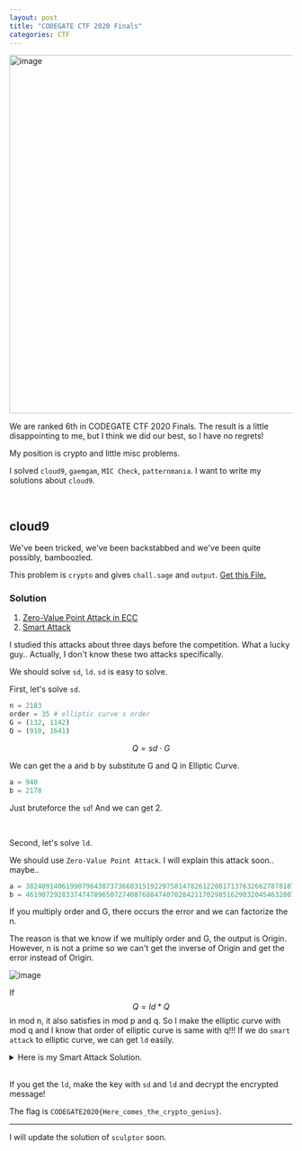 ```yaml
---
layout: post
title: "CODEGATE CTF 2020 Finals"
categories: CTF
---
```


<img width="637" alt="image" src="https://user-images.githubusercontent.com/64528476/92489816-28307000-f22b-11ea-9c22-126542eb4a39.png">

We are ranked 6th in CODEGATE CTF 2020 Finals. The result is a little disappointing to me, but I think we did our best, so I have no regrets!

My position is crypto and little misc problems. 

I solved `cloud9`, `gaemgam`, `MIC Check`, `patternmania`. I want to write my solutions about `cloud9`. 

<br>

## cloud9

<p class="message">
We've been tricked, we've been backstabbed and we've been quite possibly, bamboozled.
</p>

This problem is `crypto` and gives `chall.sage` and `output`. <a class="btn" href="/docs/CODEGATE2020/cloud9.zip" download>Get this File.</a>

### Solution

1. [Zero-Value Point Attack in ECC](https://eprint.iacr.org/2012/329.pdf)
2. [Smart Attack](https://wstein.org/edu/2010/414/projects/novotney.pdf)

I studied this attacks about three days before the competition. What a lucky guy.. Actually, I don't know these two attacks specifically.



We should solve `sd`, `ld`. `sd` is easy to solve.

First, let's solve `sd`.

```python
n = 2183
order = 35 # elliptic curve's order
G = (132, 1142)
Q = (910, 1641)
```

$$
Q=sd\cdot G
$$

We can get the a and b by substitute G and Q in Elliptic Curve.

```python
a = 940
b = 2178
```

Just bruteforce the `sd`! And we can get 2.

<br>

Second, let's solve `ld`.

We should use `Zero-Value Point Attack`. I will explain this attack soon.. maybe..

```python
a = 38240914061990796438737366831519229758147826122081713763266278781817042433002
b = 46190729283374747896507274087688474070284211702985162903204546328076483000624
```



If you multiply order and G, there occurs the error and we can factorize the n.

The reason is that we know if we multiply order and G, the output is Origin. However, n is not a prime so we can't get the inverse of Origin and get the error instead of Origin.

![image](https://user-images.githubusercontent.com/64528476/92492475-55325200-f22e-11ea-91e4-38f362ab630b.png)



If $$Q=ld*Q$$ in mod n, it also satisfies in mod p and q. So I make the elliptic curve with mod q and I know that order of elliptic curve is same with q!!! If we do `smart attack` to elliptic curve, we can get `ld` easily.


<details>
<summary>Here is my Smart Attack Solution.</summary>
<div markdown="1">

```python
n = 5836992596022446937012188954528837967652088799787297418688161952734029742601918639776384293816907277293165804095447608755394244018171460874413413360601287
a = 38240914061990796438737366831519229758147826122081713763266278781817042433002
b = 46190729283374747896507274087688474070284211702985162903204546328076483000624
p = 97940012926710762153437884674079301076391785734843620993390248274679651111717
q = 59597629422310897332995051052435766506780710137496164204389350135087152537211

E2 = EllipticCurve(Zmod(q), [a,b])

G = E2(4791064145174837833113077069599757584947381216841105432787931481123835537923996904590176334618000141035959257993847069760040827648845993882710813263422518, 2007135516277895026771627676893419200766568709594031697039637947675097596595809713825936430608820664600227626467013163201670055105153466868380086912003923)
Q = E2(2906660915459424515040277093002683642589488507112805139726386938933880929506501185082819430093812825540133325640097413100449877310669418449600698325701077, 3812143203765395705358551712573539116980648501774991245491977901798688330759954052153901303962483747022229555022370548381218346760417689877969168781021420)

def HenselLift(P,p,prec):
    E = P.curve()
    Eq = E.change_ring(QQ)
    Ep = Eq.change_ring(Qp(p,prec))
    x_P,y_P = P.xy()
    x_lift = ZZ(x_P)
    y_lift = ZZ(y_P)
    x, y, a1, a2, a3, a4, a6 = var('x,y,a1,a2,a3,a4,a6')
    f(a1,a2,a3,a4,a6,x,y) = y^2 + a1*x*y + a3*y - x^3 - a2*x^2 - a4*x - a6
    g(y) = f(ZZ(Eq.a1()),ZZ(Eq.a2()),ZZ(Eq.a3()),ZZ(Eq.a4()),ZZ(Eq.a6()),ZZ(x_P),y)
    gDiff = g.diff()
    for i in range(1,prec):
        uInv = ZZ(gDiff(y=y_lift))
        u = uInv.inverse_mod(p^i)
        y_lift = y_lift - u*g(y_lift)
        y_lift = ZZ(Mod(y_lift,p^(i+1)))
    y_lift = y_lift+O(p^prec)
    return Ep([x_lift,y_lift])

def SmartAttack(P, Q, p, prec):
    E = P.curve()
    Eqq = E.change_ring(QQ)
    Eqp = Eqq.change_ring(Qp(p,prec))

    P_Qp = HenselLift(P, p, prec)
    Q_Qp = HenselLift(Q, p, prec)

    p_times_P = p*P_Qp
    p_times_Q = p*Q_Qp

    x_P, y_P = p_times_P.xy()
    x_Q, y_Q = p_times_Q.xy()

    phi_P = -(x_P/y_P)
    phi_Q = -(x_Q/y_Q)

    k = phi_Q / phi_P
    k = Mod(k, p)
    return k

print(SmartAttack(G, Q, q, 8))
```

</div>
</details>

<br>

If you get the `ld`, make the key with `sd` and `ld` and decrypt the encrypted message!

The flag is `CODEGATE2020{Here_comes_the_crypto_genius}`. 

- - -

I will update the solution of `sculptor` soon.